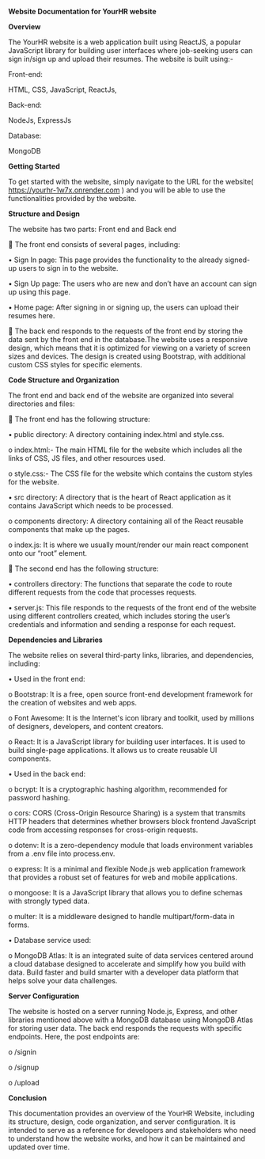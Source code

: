 **Website Documentation for YourHR website**


**Overview**

The YourHR website is a web application built using ReactJS, a popular JavaScript library for building user interfaces where job-seeking users can sign in/sign up and upload their resumes. The website is built using:-

Front-end:

HTML, CSS, JavaScript, ReactJs, 

Back-end:

NodeJs, ExpressJs

Database:

MongoDB


**Getting Started**

To get started with the website, simply navigate to the URL for the website( https://yourhr-1w7x.onrender.com ) and you will be able to use the functionalities provided by the website.

**Structure and Design**

The website has two parts: Front end and Back end

	The front end consists of several pages, including:

•	Sign In page: This page provides the functionality to the already signed-up users to sign in to the website.

•	Sign Up page: The users who are new and don’t have an account can sign up using this page.

•	Home page: After signing in or signing up, the users can upload their resumes here.

	The back end responds to the requests of the front end by storing the data sent by the front end in the database.The website uses a responsive design, which means that it is optimized for viewing on a variety of screen sizes and devices. The design is created using Bootstrap, with additional custom CSS styles for specific elements.

**Code Structure and Organization**

The front end and back end of the website are organized into several directories and files:

	The front end has the following structure:
 
•	public directory: A directory containing index.html and style.css.

o	index.html:- The main HTML file for the website which includes all the links of CSS, JS files, and other resources used.

o	style.css:- The CSS file for the website which contains the custom styles for the website.

•	src directory: A directory that is the heart of React application as it contains JavaScript which needs to be processed.

o	components directory: A directory containing all of the React reusable components that make up the pages.

o	index.js: It is where we usually mount/render our main react component onto our “root” element.

	The second end has the following structure:

•	controllers directory: The functions that separate the code to route different requests from the code that processes requests.

•	server.js: This file responds to the requests of the front end of the website using different controllers created, which includes storing the user’s credentials and information and sending a response for each request.

**Dependencies and Libraries**

The website relies on several third-party links, libraries, and dependencies, including:

•	Used in the front end:

  o	Bootstrap: It is a free, open source front-end development framework for the creation of websites and web apps.

  o	Font Awesome: It is the Internet's icon library and toolkit, used by millions of designers, developers, and content creators.

  o	React: It is a JavaScript library for building user interfaces. It is used to build single-page applications. It allows us to create reusable UI components.


•	Used in the back end:

o	bcrypt: It is a cryptographic hashing algorithm, recommended for password hashing.

o	cors: CORS (Cross-Origin Resource Sharing) is a system that transmits HTTP headers that determines whether browsers block frontend JavaScript code from accessing responses for cross-origin requests.

o	dotenv: It is a zero-dependency module that loads environment variables from a .env file into process.env.

o	express: It is a minimal and flexible Node.js web application framework that provides a robust set of features for web and mobile applications.

o	mongoose: It is a JavaScript library that allows you to define schemas with strongly typed data.

o	multer: It is a middleware designed to handle multipart/form-data in forms.


•	Database service used:

o	MongoDB Atlas: It is an integrated suite of data services centered around a cloud database designed to accelerate and simplify how you build with data. Build faster and build smarter with a developer data platform that helps solve your data challenges. 


**Server Configuration**

The website is hosted on a server running Node.js, Express, and other libraries mentioned above with a MongoDB database using MongoDB Atlas for storing user data. The back end responds the requests with specific endpoints. Here, the post endpoints are:

o	/signin

o	/signup

o	/upload


**Conclusion**

This documentation provides an overview of the YourHR Website, including its structure, design, code organization, and server configuration. It is intended to serve as a reference for developers and stakeholders who need to understand how the website works, and how it can be maintained and updated over time.

